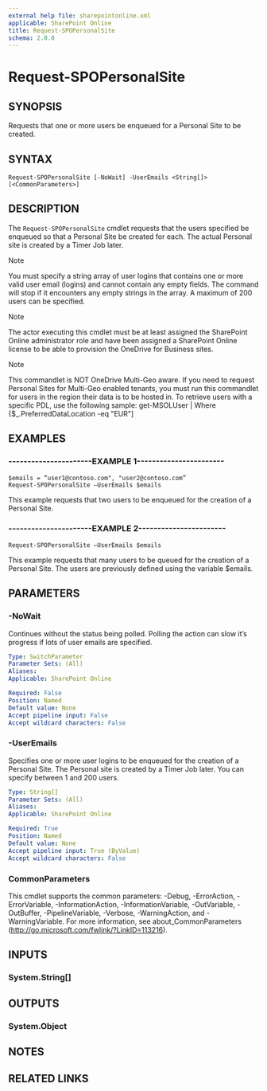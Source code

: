 ```yaml
---
external help file: sharepointonline.xml
applicable: SharePoint Online
title: Request-SPOPersonalSite
schema: 2.0.0
---
```


# Request-SPOPersonalSite

## SYNOPSIS
Requests that one or more users be enqueued for a Personal Site to be created.


## SYNTAX

```
Request-SPOPersonalSite [-NoWait] -UserEmails <String[]> [<CommonParameters>]
```

## DESCRIPTION
The `Request-SPOPersonalSite` cmdlet requests that the users specified be enqueued so that a Personal Site be created for each. The actual Personal site is created by a Timer Job later.

> [!NOTE] 
> You must specify a string array of user logins that contains one or more valid user email (logins) and cannot contain any empty fields. The command will stop if it encounters any empty strings in the array. A maximum of 200 users can be specified.

> [!NOTE] 
> The actor executing this cmdlet must be at least assigned the SharePoint Online administrator role and have been assigned a SharePoint Online license to be able to provision the OneDrive for Business sites.

> [!NOTE]
> This commandlet is NOT OneDrive Multi-Geo aware. If you need to request Personal Sites for Multi-Geo enabled tenants, you must run this commandlet for users in the region their data is to be hosted in. To retrieve users with a specific PDL, use the following sample: 
get-MSOLUser | Where {$_.PreferredDataLocation -eq "EUR"]

## EXAMPLES

### ----------------------EXAMPLE 1-----------------------
```
$emails = “user1@contoso.com", "user2@contoso.com”
Request-SPOPersonalSite –UserEmails $emails
```

This example requests that two users to be enqueued for the creation of a Personal Site.

### ----------------------EXAMPLE 2-----------------------
```
Request-SPOPersonalSite –UserEmails $emails
```
This example requests that many users to be queued for the creation of a Personal Site. The users are previously defined using the variable $emails. 


## PARAMETERS

### -NoWait
Continues without the status being polled. Polling the action can slow it’s progress if lots of user emails are specified.


```yaml
Type: SwitchParameter
Parameter Sets: (All)
Aliases: 
Applicable: SharePoint Online

Required: False
Position: Named
Default value: None
Accept pipeline input: False
Accept wildcard characters: False
```

### -UserEmails
Specifies one or more user logins to be enqueued for the creation of a Personal Site. The Personal site is created by a Timer Job later. You can specify between 1 and 200 users.


```yaml
Type: String[]
Parameter Sets: (All)
Aliases: 
Applicable: SharePoint Online

Required: True
Position: Named
Default value: None
Accept pipeline input: True (ByValue)
Accept wildcard characters: False
```

### CommonParameters
This cmdlet supports the common parameters: -Debug, -ErrorAction, -ErrorVariable, -InformationAction, -InformationVariable, -OutVariable, -OutBuffer, -PipelineVariable, -Verbose, -WarningAction, and -WarningVariable. For more information, see about_CommonParameters (http://go.microsoft.com/fwlink/?LinkID=113216).

## INPUTS

### System.String[]

## OUTPUTS

### System.Object

## NOTES 

## RELATED LINKS
